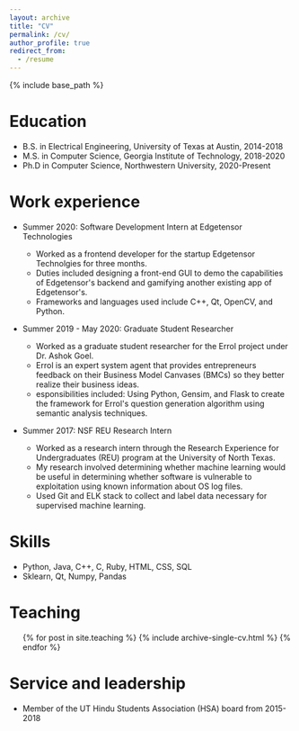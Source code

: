 ```yaml
---
layout: archive
title: "CV"
permalink: /cv/
author_profile: true
redirect_from:
  - /resume
---
```


{% include base_path %}

Education
======
* B.S. in Electrical Engineering, University of Texas at Austin, 2014-2018
* M.S. in Computer Science, Georgia Institute of Technology, 2018-2020
* Ph.D in Computer Science, Northwestern University, 2020-Present

Work experience
======
* Summer 2020: Software Development Intern at Edgetensor Technologies
  * Worked as a frontend developer for the startup Edgetensor Technolgies for three months.
  * Duties included designing a front-end GUI to demo the capabilities of Edgetensor's backend and gamifying another existing app of Edgetensor's.
  * Frameworks and languages used include C++, Qt, OpenCV, and Python.

* Summer 2019 - May 2020: Graduate Student Researcher
  * Worked as a graduate student researcher for the Errol project under Dr. Ashok Goel. 
  * Errol is an expert system agent that provides entrepreneurs feedback on their Business Model Canvases (BMCs) so they better realize their business ideas.
  * esponsibilities included: Using Python, Gensim, and Flask to create the framework for Errol's question generation algorithm using semantic analysis techniques.

* Summer 2017: NSF REU Research Intern
  * Worked as a research intern through the Research Experience for Undergraduates (REU) program at the University of North Texas.
  * My research involved determining whether machine learning would be useful in determining whether software is vulnerable to exploitation using known information about OS log files.
  * Used Git and ELK stack to collect and label data necessary for supervised machine learning.
  
Skills
======
* Python, Java, C++, C, Ruby, HTML, CSS, SQL
* Sklearn, Qt, Numpy, Pandas
  
Teaching
======
  <ul>{% for post in site.teaching %}
    {% include archive-single-cv.html %}
  {% endfor %}</ul>
  
Service and leadership
======
* Member of the UT Hindu Students Association (HSA) board from 2015-2018